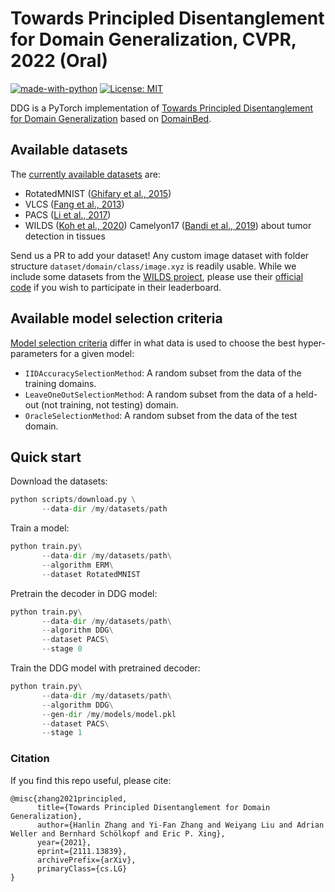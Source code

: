 # Towards Principled Disentanglement for Domain Generalization, CVPR, 2022 (Oral)

[![made-with-python](https://img.shields.io/badge/Made%20with-Python-red.svg)](#python)
[![License: MIT](https://img.shields.io/badge/License-MIT-yellow.svg)](https://opensource.org/licenses/MIT)

DDG is a PyTorch implementation of [Towards Principled Disentanglement for Domain Generalization](https://arxiv.org/abs/2111.13839) based on [DomainBed](https://github.com/facebookresearch/DomainBed).
## Available datasets

The [currently available datasets](datasets.py) are:

* RotatedMNIST ([Ghifary et al., 2015](https://arxiv.org/abs/1508.07680))
* VLCS  ([Fang et al., 2013](https://openaccess.thecvf.com/content_iccv_2013/papers/Fang_Unbiased_Metric_Learning_2013_ICCV_paper.pdf))
* PACS ([Li et al., 2017](https://arxiv.org/abs/1710.03077))
* WILDS ([Koh et al., 2020](https://arxiv.org/abs/2012.07421)) Camelyon17 ([Bandi et al., 2019](https://pubmed.ncbi.nlm.nih.gov/30716025/)) about tumor detection in tissues

Send us a PR to add your dataset! Any custom image dataset with folder structure `dataset/domain/class/image.xyz` is readily usable. While we include some datasets from the [WILDS project](https://wilds.stanford.edu/), please use their [official code](https://github.com/p-lambda/wilds/) if you wish to participate in their leaderboard.

## Available model selection criteria

[Model selection criteria](model_selection.py) differ in what data is used to choose the best hyper-parameters for a given model:

* `IIDAccuracySelectionMethod`: A random subset from the data of the training domains.
* `LeaveOneOutSelectionMethod`: A random subset from the data of a held-out (not training, not testing) domain.
* `OracleSelectionMethod`: A random subset from the data of the test domain.

## Quick start

Download the datasets:

```python
python scripts/download.py \
       --data-dir /my/datasets/path
```

Train a model:

```python
python train.py\
       --data-dir /my/datasets/path\
       --algorithm ERM\
       --dataset RotatedMNIST
```

Pretrain the decoder in DDG model:

```python
python train.py\
       --data-dir /my/datasets/path\
       --algorithm DDG\
       --dataset PACS\
       --stage 0
```

Train the DDG model with pretrained decoder:

```python
python train.py\
       --data-dir /my/datasets/path\
       --algorithm DDG\
       --gen-dir /my/models/model.pkl
       --dataset PACS\
       --stage 1
```

### Citation 
If you find this repo useful, please cite: 
```
@misc{zhang2021principled,
      title={Towards Principled Disentanglement for Domain Generalization}, 
      author={Hanlin Zhang and Yi-Fan Zhang and Weiyang Liu and Adrian Weller and Bernhard Schölkopf and Eric P. Xing},
      year={2021},
      eprint={2111.13839},
      archivePrefix={arXiv},
      primaryClass={cs.LG}
}
```
